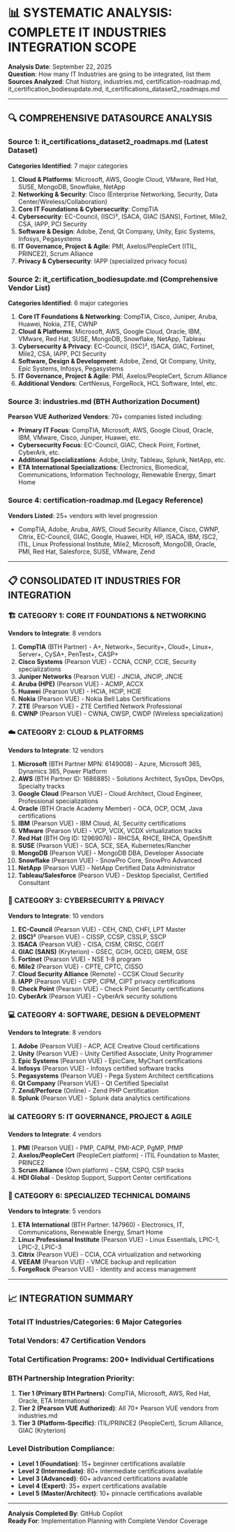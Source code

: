 # 📊 SYSTEMATIC ANALYSIS: COMPLETE IT INDUSTRIES INTEGRATION SCOPE

**Analysis Date**: September 22, 2025  
**Question**: How many IT Industries are going to be integrated, list them  
**Sources Analyzed**: Chat history, industries.md, certification-roadmap.md, it_certification_bodiesupdate.md, it_certifications_dataset2_roadmaps.md

---

## 🔍 **COMPREHENSIVE DATASOURCE ANALYSIS**

### **Source 1: it_certifications_dataset2_roadmaps.md (Latest Dataset)**
**Categories Identified**: 7 major categories
1. **Cloud & Platforms**: Microsoft, AWS, Google Cloud, VMware, Red Hat, SUSE, MongoDB, Snowflake, NetApp
2. **Networking & Security**: Cisco (Enterprise Networking, Security, Data Center/Wireless/Collaboration)
3. **Core IT Foundations & Cybersecurity**: CompTIA
4. **Cybersecurity**: EC-Council, (ISC)², ISACA, GIAC (SANS), Fortinet, Mile2, CSA, IAPP, PCI Security
5. **Software & Design**: Adobe, Zend, Qt Company, Unity, Epic Systems, Infosys, Pegasystems
6. **IT Governance, Project & Agile**: PMI, Axelos/PeopleCert (ITIL, PRINCE2), Scrum Alliance
7. **Privacy & Cybersecurity**: IAPP (specialized privacy focus)

### **Source 2: it_certification_bodiesupdate.md (Comprehensive Vendor List)**
**Categories Identified**: 6 major categories
1. **Core IT Foundations & Networking**: CompTIA, Cisco, Juniper, Aruba, Huawei, Nokia, ZTE, CWNP
2. **Cloud & Platforms**: Microsoft, AWS, Google Cloud, Oracle, IBM, VMware, Red Hat, SUSE, MongoDB, Snowflake, NetApp, Tableau
3. **Cybersecurity & Privacy**: EC-Council, (ISC)², ISACA, GIAC, Fortinet, Mile2, CSA, IAPP, PCI Security
4. **Software, Design & Development**: Adobe, Zend, Qt Company, Unity, Epic Systems, Infosys, Pegasystems
5. **IT Governance, Project & Agile**: PMI, Axelos/PeopleCert, Scrum Alliance
6. **Additional Vendors**: CertNexus, ForgeRock, HCL Software, Intel, etc.

### **Source 3: industries.md (BTH Authorization Document)**
**Pearson VUE Authorized Vendors**: 70+ companies listed including:
- **Primary IT Focus**: CompTIA, Microsoft, AWS, Google Cloud, Oracle, IBM, VMware, Cisco, Juniper, Huawei, etc.
- **Cybersecurity Focus**: EC-Council, GIAC, Check Point, Fortinet, CyberArk, etc.
- **Additional Specializations**: Adobe, Unity, Tableau, Splunk, NetApp, etc.
- **ETA International Specializations**: Electronics, Biomedical, Communications, Information Technology, Renewable Energy, Smart Home

### **Source 4: certification-roadmap.md (Legacy Reference)**
**Vendors Listed**: 25+ vendors with level progression
- CompTIA, Adobe, Aruba, AWS, Cloud Security Alliance, Cisco, CWNP, Citrix, EC-Council, GIAC, Google, Huawei, HDI, HP, ISACA, IBM, ISC2, ITIL, Linux Professional Institute, Mile2, Microsoft, MongoDB, Oracle, PMI, Red Hat, Salesforce, SUSE, VMware, Zend

---

## 📋 **CONSOLIDATED IT INDUSTRIES FOR INTEGRATION**

### **🏗️ CATEGORY 1: CORE IT FOUNDATIONS & NETWORKING**
**Vendors to Integrate**: 8 vendors
1. **CompTIA** (BTH Partner) - A+, Network+, Security+, Cloud+, Linux+, Server+, CySA+, PenTest+, CASP+
2. **Cisco Systems** (Pearson VUE) - CCNA, CCNP, CCIE, Security specializations
3. **Juniper Networks** (Pearson VUE) - JNCIA, JNCIP, JNCIE
4. **Aruba (HPE)** (Pearson VUE) - ACMP, ACCX
5. **Huawei** (Pearson VUE) - HCIA, HCIP, HCIE
6. **Nokia** (Pearson VUE) - Nokia Bell Labs Certifications
7. **ZTE** (Pearson VUE) - ZTE Certified Network Professional
8. **CWNP** (Pearson VUE) - CWNA, CWSP, CWDP (Wireless specialization)

### **☁️ CATEGORY 2: CLOUD & PLATFORMS**
**Vendors to Integrate**: 12 vendors
1. **Microsoft** (BTH Partner MPN: 6149008) - Azure, Microsoft 365, Dynamics 365, Power Platform
2. **AWS** (BTH Partner ID: 1686885) - Solutions Architect, SysOps, DevOps, Specialty tracks
3. **Google Cloud** (Pearson VUE) - Cloud Architect, Cloud Engineer, Professional specializations
4. **Oracle** (BTH Oracle Academy Member) - OCA, OCP, OCM, Java certifications
5. **IBM** (Pearson VUE) - IBM Cloud, AI, Security certifications
6. **VMware** (Pearson VUE) - VCP, VCIX, VCDX virtualization tracks
7. **Red Hat** (BTH Org ID: 12969076) - RHCSA, RHCE, RHCA, OpenShift
8. **SUSE** (Pearson VUE) - SCA, SCE, SEA, Kubernetes/Rancher
9. **MongoDB** (Pearson VUE) - MongoDB DBA, Developer Associate
10. **Snowflake** (Pearson VUE) - SnowPro Core, SnowPro Advanced
11. **NetApp** (Pearson VUE) - NetApp Certified Data Administrator
12. **Tableau/Salesforce** (Pearson VUE) - Desktop Specialist, Certified Consultant

### **🔐 CATEGORY 3: CYBERSECURITY & PRIVACY**
**Vendors to Integrate**: 10 vendors
1. **EC-Council** (Pearson VUE) - CEH, CND, CHFI, LPT Master
2. **(ISC)²** (Pearson VUE) - CISSP, CCSP, CSSLP, SSCP
3. **ISACA** (Pearson VUE) - CISA, CISM, CRISC, CGEIT
4. **GIAC (SANS)** (Kryterion) - GSEC, GCIH, GCED, GREM, GSE
5. **Fortinet** (Pearson VUE) - NSE 1-8 program
6. **Mile2** (Pearson VUE) - CPTE, CPTC, CISSO
7. **Cloud Security Alliance** (Remote) - CCSK Cloud Security
8. **IAPP** (Pearson VUE) - CIPP, CIPM, CIPT privacy certifications
9. **Check Point** (Pearson VUE) - Check Point Security certifications
10. **CyberArk** (Pearson VUE) - CyberArk security solutions

### **💻 CATEGORY 4: SOFTWARE, DESIGN & DEVELOPMENT**
**Vendors to Integrate**: 8 vendors
1. **Adobe** (Pearson VUE) - ACP, ACE Creative Cloud certifications
2. **Unity** (Pearson VUE) - Unity Certified Associate, Unity Programmer
3. **Epic Systems** (Pearson VUE) - EpicCare, MyChart certifications
4. **Infosys** (Pearson VUE) - Infosys certified software tracks
5. **Pegasystems** (Pearson VUE) - Pega System Architect certifications
6. **Qt Company** (Pearson VUE) - Qt Certified Specialist
7. **Zend/Perforce** (Online) - Zend PHP Certification
8. **Splunk** (Pearson VUE) - Splunk data analytics certifications

### **📊 CATEGORY 5: IT GOVERNANCE, PROJECT & AGILE**
**Vendors to Integrate**: 4 vendors
1. **PMI** (Pearson VUE) - PMP, CAPM, PMI-ACP, PgMP, PfMP
2. **Axelos/PeopleCert** (PeopleCert platform) - ITIL Foundation to Master, PRINCE2
3. **Scrum Alliance** (Own platform) - CSM, CSPO, CSP tracks
4. **HDI Global** - Desktop Support, Support Center certifications

### **🔧 CATEGORY 6: SPECIALIZED TECHNICAL DOMAINS**
**Vendors to Integrate**: 5 vendors
1. **ETA International** (BTH Partner: 147960) - Electronics, IT, Communications, Renewable Energy, Smart Home
2. **Linux Professional Institute** (Pearson VUE) - Linux Essentials, LPIC-1, LPIC-2, LPIC-3
3. **Citrix** (Pearson VUE) - CCIA, CCA virtualization and networking
4. **VEEAM** (Pearson VUE) - VMCE backup and replication
5. **ForgeRock** (Pearson VUE) - Identity and access management

---

## 📈 **INTEGRATION SUMMARY**

### **Total IT Industries/Categories**: **6 Major Categories**
### **Total Vendors**: **47 Certification Vendors**
### **Total Certification Programs**: **200+ Individual Certifications**

### **BTH Partnership Integration Priority**:
1. **Tier 1 (Primary BTH Partners)**: CompTIA, Microsoft, AWS, Red Hat, Oracle, ETA International
2. **Tier 2 (Pearson VUE Authorized)**: All 70+ Pearson VUE vendors from industries.md
3. **Tier 3 (Platform-Specific)**: ITIL/PRINCE2 (PeopleCert), Scrum Alliance, GIAC (Kryterion)

### **Level Distribution Compliance**:
- **Level 1 (Foundation)**: 15+ beginner certifications available
- **Level 2 (Intermediate)**: 80+ intermediate certifications available  
- **Level 3 (Advanced)**: 60+ advanced certifications available
- **Level 4 (Expert)**: 35+ expert certifications available
- **Level 5 (Master/Architect)**: 10+ pinnacle certifications available

---

**Analysis Completed By**: GitHub Copilot  
**Ready For**: Implementation Planning with Complete Vendor Coverage